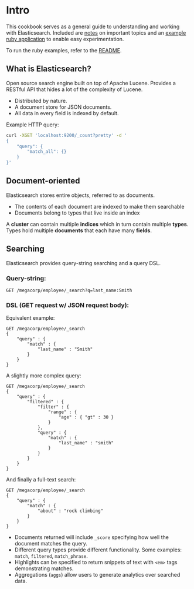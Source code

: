 # Intro

This cookbook serves as a general guide to understanding and working with Elasticsearch. Included are [notes](./notes.md) on important topics and an [example ruby application](../examples/) to enable easy experimentation.

To run the ruby examples, refer to the [README](../README.md).

## What is Elasticsearch?

Open source search engine built on top of Apache Lucene. Provides a RESTful API that hides a lot of the complexity of Lucene.

- Distributed by nature.
- A document store for JSON documents.
- All data in every field is indexed by default.

Example HTTP query:

```sh
curl -XGET 'localhost:9200/_count?pretty' -d '
{
    "query": {
        "match_all": {}
    }
}'
```

## Document-oriented

Elasticsearch stores entire objects, referred to as documents.

- The contents of each document are indexed to make them searchable
- Documents belong to types that live inside an index

A **cluster** can contain multiple **indices** which in turn contain multiple **types**. Types hold multiple **documents** that each have many **fields**.

## Searching

Elasticsearch provides query-string searching and a query DSL.

### Query-string:

```
GET /megacorp/employee/_search?q=last_name:Smith
```

### DSL (GET request w/ JSON request body):

Equivalent example:

```
GET /megacorp/employee/_search
{
    "query" : {
        "match" : {
            "last_name" : "Smith"
        }
    }
}
```

A slightly more complex query:

```
GET /megacorp/employee/_search
{
    "query" : {
        "filtered" : {
            "filter" : {
                "range" : {
                    "age" : { "gt" : 30 }
                }
            },
            "query" : {
                "match" : {
                    "last_name" : "smith"
                }
            }
        }
    }
}
```

And finally a full-text search:

```
GET /megacorp/employee/_search
{
    "query" : {
        "match" : {
            "about" : "rock climbing"
        }
    }
}
```

- Documents returned will include `_score` specifying how well the document matches the query.
- Different query types provide different functionality. Some examples: `match`, `filtered`, `match_phrase`.
- Highlights can be specified to return snippets of text with `<em>` tags demonstrating matches.
- Aggregations (`aggs`) allow users to generate analytics over searched data.
